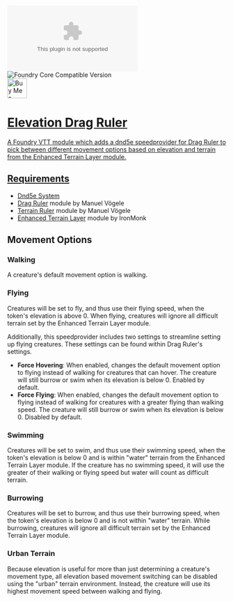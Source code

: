 ![Latest Release Download Count](https://img.shields.io/github/downloads/PepijnMC/ElevationDragRuler/latest/module.zip?color=2b82fc&label=DOWNLOADS&style=for-the-badge) ![Foundry Core Compatible Version](https://img.shields.io/badge/dynamic/json.svg?url=https%3A%2F%2Fgithub.com%2FPepijnMC%2FElevationDragRuler%2Freleases%2Flatest%2Fdownload%2Fmodule.json&label=Foundry%20Version&query=$.compatibleCoreVersion&colorB=orange&style=for-the-badge) <br><a href='https://ko-fi.com/pepijn' target='_blank'><img height='35' style='border:0px;height:45px;' src='https://az743702.vo.msecnd.net/cdn/kofi3.png?v=0' border='0' alt='Buy Me a Coffee at ko-fi.com' />

# Elevation Drag Ruler
A Foundry VTT module which adds a dnd5e speedprovider for Drag Ruler to pick between different movement options based on elevation and terrain from the Enhanced Terrain Layer module.
## Requirements
- Dnd5e System
- [Drag Ruler](https://github.com/manuelVo/foundryvtt-drag-ruler) module by Manuel Vögele
- [Terrain Ruler](https://github.com/manuelVo/foundryvtt-terrain-ruler) module by Manuel Vögele
- [Enhanced Terrain Layer](https://github.com/ironmonk88/enhanced-terrain-layer) module by IronMonk
## Movement Options
### Walking
A creature's default movement option is walking.
### Flying
Creatures will be set to fly, and thus use their flying speed, when the token's elevation is above 0. When flying, creatures will ignore all difficult terrain set by the Enhanced Terrain Layer module.

Additionally, this speedprovider includes two settings to streamline setting up flying creatures. These settings can be found within Drag Ruler's settings.
- **Force Hovering**: When enabled, changes the default movement option to flying instead of walking for creatures that can hover. The creature will still burrow or swim when its elevation is below 0. Enabled by default.
- **Force Flying**: When enabled, changes the default movement option to flying instead of walking for creatures with a greater flying than walking speed. The creature will still burrow or swim when its elevation is below 0. Disabled by default.

### Swimming
Creatures will be set to swim, and thus use their swimming speed, when the token's elevation is below 0 and is within "water" terrain from the Enhanced Terrain Layer module. If the creature has no swimming speed, it will use the greater of their walking or flying speed but water will count as difficult terrain.

### Burrowing
Creatures will be set to burrow, and thus use their burrowing speed, when the token's elevation is below 0 and is not within "water" terrain. While burrowing, creatures will ignore all difficult terrain set by the Enhanced Terrain Layer module.

### Urban Terrain
Because elevation is useful for more than just determining a creature's movement type, all elevation based movement switching can be disabled using the "urban" terrain environment. Instead, the creature will use its highest movement speed between walking and flying.

